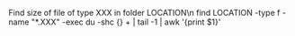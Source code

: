 Find size of file of type XXX in folder LOCATION\n
find LOCATION -type f -name "*.XXX" -exec du -shc {} + | tail -1 | awk '{print $1}'
